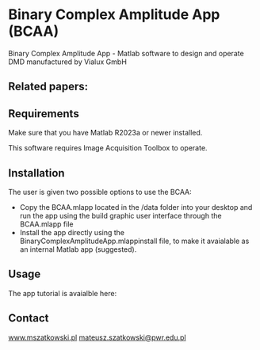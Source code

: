 # Binary Complex Amplitude App (BCAA)
Binary Complex Amplitude App - Matlab software to design and operate DMD manufactured by Vialux GmbH

## Related papers:


## Requirements
Make sure that you have Matlab R2023a or newer installed.

This software requires Image Acquisition Toolbox to operate.

## Installation
The user is given two possible options to use the BCAA:

* Copy the BCAA.mlapp located in the /data folder into your desktop and run the app using the build graphic user interface through the BCAA.mlapp file  
* Install the app directly using the BinaryComplexAmplitudeApp.mlappinstall file, to make it avaialable as an internal Matlab app (suggested). 

## Usage

The app tutorial is avaialble here: 



## Contact
www.mszatkowski.pl
mateusz.szatkowski@pwr.edu.pl

